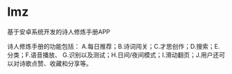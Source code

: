 # lmz
基于安卓系统开发的诗人修炼手册APP

诗人修炼手册的功能包括：
A.每日推荐；B.诗词闯关；C.才思创作；D.搜索；E.分类；F.语音播放、
G.识别以及测试；H.日间/夜间模式；I.滑动翻页；J.用户还可以对诗歌点赞、收藏和分享等。






